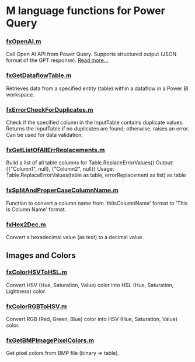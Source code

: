 # M language functions for Power Query

### [fxOpenAI.m](https://github.com/avatorl/M/blob/master/fx/fxOpenAI.m)
Call Open AI API from Power Query. Supports structured output (JSON format of the GPT response). [Read more...](https://www.powerofbi.org/2024/10/06/m-language-function-to-call-open-ai-api-from-power-query/)

### [fxGetDataflowTable.m](https://github.com/avatorl/M/blob/master/fx/fxGetDataflowTable.m)
Retrieves data from a specified entity (table) within a dataflow in a Power BI workspace.

### [fxErrorCheckForDuplicates.m](https://github.com/avatorl/M/blob/master/fx/fxErrorCheckForDuplicates.m)
Check if the specified column in the InputTable contains duplicate values. Returns the InputTable if no duplicates are found; otherwise, raises an error. Can be used for data validation.

### [fxGetListOfAllErrReplacements.m](https://github.com/avatorl/M/blob/master/fx/fxGetListOfAllErrReplacements.m)
Build a list of all table columns for Table.ReplaceErrorValues()
Output: {{"Column1", null}, {"Column2", null}}
Usage: Table.ReplaceErrorValues(table as table, errorReplacement as list) as table

### [fxSplitAndProperCaseColumnName.m](https://github.com/avatorl/M/blob/master/fx/fxSplitAndProperCaseColumnName.m)
Function to convert a column name from 'thiIsColumnName' format to 'This Is Column Name' format.

### [fxHex2Dec.m](https://github.com/avatorl/M/blob/master/fx/fxHex2Dec.m)
Convert a hexadecimal value (as text) to a decimal value.

## Images and Colors

### [fxColorHSVToHSL.m](https://github.com/avatorl/M/blob/master/fx/fxColorHSVToHSL.m)
Convert HSV (Hue, Saturation, Value) color into HSL (Hue, Saturation, Lightness) color.

### [fxColorRGBToHSV.m](https://github.com/avatorl/M/blob/master/fx/fxColorRGBToHSV.m)
Convert RGB (Red, Green, Blue) color into HSV (Hue, Saturation, Value) color.

### [fxGetBMPImagePixelColors.m](https://github.com/avatorl/M/blob/master/fx/fxGetBMPImagePixelColors.m)
Get pixel colors from BMP file (binary => table).
